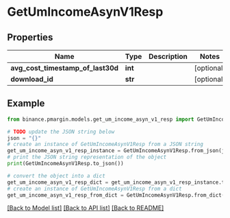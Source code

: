 # GetUmIncomeAsynV1Resp


## Properties

Name | Type | Description | Notes
------------ | ------------- | ------------- | -------------
**avg_cost_timestamp_of_last30d** | **int** |  | [optional] 
**download_id** | **str** |  | [optional] 

## Example

```python
from binance.pmargin.models.get_um_income_asyn_v1_resp import GetUmIncomeAsynV1Resp

# TODO update the JSON string below
json = "{}"
# create an instance of GetUmIncomeAsynV1Resp from a JSON string
get_um_income_asyn_v1_resp_instance = GetUmIncomeAsynV1Resp.from_json(json)
# print the JSON string representation of the object
print(GetUmIncomeAsynV1Resp.to_json())

# convert the object into a dict
get_um_income_asyn_v1_resp_dict = get_um_income_asyn_v1_resp_instance.to_dict()
# create an instance of GetUmIncomeAsynV1Resp from a dict
get_um_income_asyn_v1_resp_from_dict = GetUmIncomeAsynV1Resp.from_dict(get_um_income_asyn_v1_resp_dict)
```
[[Back to Model list]](../README.md#documentation-for-models) [[Back to API list]](../README.md#documentation-for-api-endpoints) [[Back to README]](../README.md)



